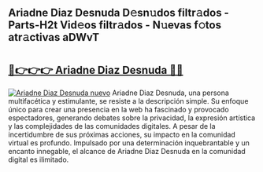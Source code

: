 ## Ariadne Diaz Desnuda D𝚎sn𝚞dos filtr𝚊dos - Parts-H2t Vid𝚎os filtr𝚊dos - N𝚞evas f𝚘tos atr𝚊ctivas aDWvT

# <h2><a href="http://mb2i6h.tromn.icu/?c=Ariadne+Diaz+Desnuda">🔗👉👉👉 Ariadne Diaz Desnuda 🔗🔗</a></h2>

[![Ariadne Diaz Desnuda nuevo](https://i.imgur.com/pEAQMta.gif)](http://mb2i6h.tromn.icu/?c=Ariadne+Diaz+Desnuda)
Ariadne Diaz Desnuda, una persona multifacética y estimulante, se resiste a la descripción simple. Su enfoque único para crear una presencia en la web ha fascinado y provocado espectadores, generando debates sobre la privacidad, la expresión artística y las complejidades de las comunidades digitales. A pesar de la incertidumbre de sus próximas acciones, su impacto en la comunidad virtual es profundo. Impulsado por una determinación inquebrantable y un encanto innegable, el alcance de Ariadne Diaz Desnuda en la comunidad digital es ilimitado.
